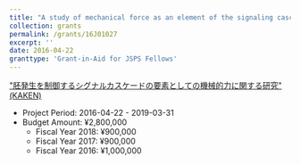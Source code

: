 ```yaml
---
title: "A study of mechanical force as an element of the signaling cascade controlling embryonic development"
collection: grants
permalink: /grants/16J01027
excerpt: ''
date: 2016-04-22
granttype: 'Grant-in-Aid for JSPS Fellows'
---
```


["胚発生を制御するシグナルカスケードの要素としての機械的力に関する研究" (KAKEN)](https://kaken.nii.ac.jp/en/grant/KAKENHI-PROJECT-16J01027/)

- Project Period: 2016-04-22 - 2019-03-31
- Budget Amount: ¥2,800,000
    - Fiscal Year 2018: ¥900,000
    - Fiscal Year 2017: ¥900,000
    - Fiscal Year 2016: ¥1,000,000
